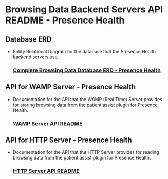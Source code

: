 # Browsing Data Backend Servers API README - Presence Health

## Database ERD
- Entity Relational Diagram for the database that the Presence Health backend servers use.

    ### [Complete Browsing Data Database ERD - Presence Health](../../db_erds/presence_health/full_db_erd.jpg)

## API for WAMP Server - Presence Health
- Documentation for the API that the WAMP (Real Time) Server provides for storing browsing data from the patient assist
plugin for Presence Health.

    ### [WAMP Server API README](WAMP_server_API/index.md)

## API for HTTP Server - Presence Health
- Documentation for the API that the HTTP Server provides for reading browsing data from the patient assist plugin 
for Presence Health.

    ### [HTTP Server API README](HTTP_server_API/index.md)